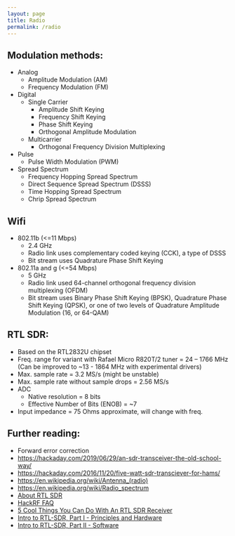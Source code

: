 ```yaml
---
layout: page
title: Radio
permalink: /radio
---
```


## Modulation methods:
- Analog
    - Amplitude Modulation (AM)
    - Frequency Modulation (FM)
- Digital
    - Single Carrier
        - Amplitude Shift Keying
        - Frequency Shift Keying
        - Phase Shift Keying
        - Orthogonal Amplitude Modulation
    - Multicarrier
        - Orthogonal Frequency Division Multiplexing
- Pulse
    - Pulse Width Modulation (PWM)
- Spread Spectrum
    - Frequency Hopping Spread Spectrum
    - Direct Sequence Spread Spectrum (DSSS)
    - Time Hopping Spread Spectrum
    - Chrip Spread Spectrum

## Wifi
- 802.11b (<=11 Mbps) 
    - 2.4 GHz
    - Radio link uses complementary coded keying (CCK), a type of DSSS 
    - Bit stream uses Quadrature Phase Shift Keying
- 802.11a and g (<=54 Mbps) 
    - 5 GHz
    - Radio link used 64-channel orthogonal frequency division multiplexing (OFDM)
    - Bit stream uses Binary Phase Shift Keying (BPSK), Quadrature Phase Shift Keying (QPSK), or one of two levels of Quadrature Amplitude Modulation (16, or 64-QAM)



## RTL SDR:
- Based on the RTL2832U chipset
- Freq. range for variant with Rafael Micro R820T/2 tuner = 24 – 1766 MHz (Can be improved to ~13 - 1864 MHz with experimental drivers)
- Max. sample rate = 3.2 MS/s (might be unstable)
- Max. sample rate without sample drops = 2.56 MS/s
- ADC
    - Native resolution = 8 bits
    - Effective Number of Bits (ENOB) = ~7
- Input impedance =  75 Ohms approximate, will change with freq.

## Further reading:
- Forward error correction
- https://hackaday.com/2019/06/29/an-sdr-transceiver-the-old-school-way/
- https://hackaday.com/2016/11/20/five-watt-sdr-transciever-for-hams/
- https://en.wikipedia.org/wiki/Antenna_(radio)
- https://en.wikipedia.org/wiki/Radio_spectrum
- [About RTL SDR](https://www.rtl-sdr.com/about-rtl-sdr/)
- [HackRF FAQ](https://github.com/mossmann/hackrf/wiki/FAQ)
- [5 Cool Things You Can Do With An RTL SDR Receiver](https://www.youtube.com/watch?v=9QzklSyKqQM)
- [Intro to RTL-SDR, Part I - Principles and Hardware](http://ajoo.blog/intro-to-rtl-sdr-part-i-principles-and-hardware.html)
- [Intro to RTL-SDR, Part II - Software](http://ajoo.blog/intro-to-rtl-sdr-part-ii-software.html)